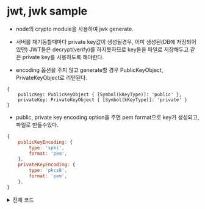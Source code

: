 
# jwt, jwk sample

- node의 crypto module을 사용하여 jwk generate.
- 서버를 재기동할때마다 private key값이 생성될경우, 이미 생성된(DB에 저장되어있던) JWT들은 decrypt(verify)를 하지못하므로 key들을 파일로 저장해두고 같은 private key를 사용하도록 해야한다.

- encoding 옵션을 주지 않고 generate할 경우 PublicKeyObject, PrivateKeyObject로 리턴된다.
```
{
    publicKey: PublicKeyObject { [Symbol(kKeyType)]: 'public' },
    privateKey: PrivateKeyObject { [Symbol(kKeyType)]: 'private' }
}
```

- public, private key encoding option을 주면 pem format으로 key가 생성되고, 파일로 만들수있다.

```js
{
    publicKeyEncoding: {
        type: 'spki',
        format: 'pem',
    },
    privateKeyEncoding: {
        type: 'pkcs8',
        format: 'pem',
    },
}
```

<details><summary>전체 코드</summary>
<p>

```js
const crypto = require('crypto');
const jwt = require('jsonwebtoken');

function getJWK() {
  let privateKey, publicKey;
  return function generate() {
    if (!privateKey || !publicKey) {
      console.log('generate key.....');
      const rst = crypto.generateKeyPairSync('rsa', {
        modulusLength: 2048,
        publicKeyEncoding: {
          type: 'spki',
          format: 'pem',
        },
        privateKeyEncoding: {
          type: 'pkcs8',
          format: 'pem',
        },
      });
      privateKey = rst.privateKey;
      publicKey = rst.publicKey;
    }
    return { privateKey, publicKey };
  };
}

const getKey = getJWK();

function encryptJWT() {
  const { privateKey } = getKey();
  var token = jwt.sign({ iss: 'maisy' }, privateKey, {
    algorithm: 'RS256',
    expiresIn: 60 * 60,
  });
  return token;
}

function decryptJWT(encryptedToken) {
  const { publicKey } = getKey();
  var decoded = jwt.verify(encryptedToken, publicKey, {
    algorithms: ['RS256'],
  });
  console.log(decoded);
}

function test() {
  const token = encryptJWT();
  console.log(token);

  decryptJWT(token);
  decryptJWT(token);
  decryptJWT(token);
}

test();
```

</p>
</details>
